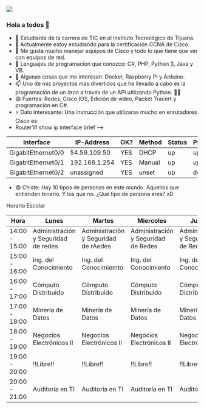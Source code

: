 ![](https://images.cooltext.com/5508903.png)
### Hola a todos 👋



- 🔭 Estudiante de la carrera de TIC en el Instituto Tecnológico de Tijuana.
- 🌱 Actualmente estoy estudiando para la certificación CCNA de Cisco.
- 👯 Me gusta mucho manejar equipos de Cisco y todo lo que tiene que ver con equipos de red.
- 🤔 Lenguajes de programación que conozco: C#, PHP, Python 3, Java y VB.
- 💬 Algunas cosas que me interesan: Docker, Raspberry Pi y Arduino.
- 📫 Uno de mis proyectos más divertidos que he llevado a cabo es la programación de un dron a través de un API utilizando Python. 🐍🚁
- 😄 Fuertes: Redes, Cisco IOS, Edición de vídeo, Packet Tracert y programación en C#.
- ⚡ Dato interesante: Una instrucción que utilizaras mucho en enrutadores Cisco es:
- Router1# show ip interface brief
-->


| Interface          | IP-Address    | OK? | Method | Status | Protocol |
|--------------------|---------------|-----|--------|--------|----------|
| GigabitEthernet0/0 | 54.59.109.50  | YES | DHCP   | up     | up       |
| GigabitEthernet0/1 | 192.168.1.254 | YES | Manual | up     | up       |
| GigabitEthernet0/2 | unassigned    | YES | unset  | up     | down     |

- 😄 Chiste: Hay 10 tipos de personas en este mundo. Aquellos que entienden binario. Y los que no.
  ¿Qué tipo de persona eres? xD

Horario Escolar

| Hora          | Lunes                               | Martes                               | Miercoles                            | Jueves                               | Viernes                              |
|---------------|-------------------------------------|--------------------------------------|--------------------------------------|--------------------------------------|--------------------------------------|
| 14:00 - 15:00 | Administración y Seguridad de redes | Administración y Seguridad de rAedes | Administración y  Seguridad de Redes | Administración y  Seguridad de Redes | Administración y  Seguridad de Redes |
| 15:00 - 16:00 | Ing. del Conocimiento               | Ing. del Conocimiemto                | Ing. del Conocimiento                | Ing. del Conocimiento                |                                      |
| 16:00 - 17:00 | Cómputo Distribuido                 | Cómputo Distribuido                  | Cómputo Distribuido                  | Cómputo Distribuido                  | Cómputo Distribuido                  |
| 17:00 - 18:00 | Minería de Datos                    | Minería de Datos                     | Minería de Datos                     | Minería de Datos                     | Minería de Datos                     |
| 18:00 - 19:00 | Negocios Electrónicos II            | Negocios Electrónicos II             | Negocios Electrónicos II             | Negocios Electrónicos II             |                                      |
| 19:00 - 20:00 | !!Libre!!                           | !!Libre!!                            | !!Libre!!                            | !!Libre!!                            |                                      |
| 20:00 - 21:00 | Auditoría en TI                     | Auditoría en TI                      | Auditoría en TI                      | Auditoría en TI                      |                                      |
